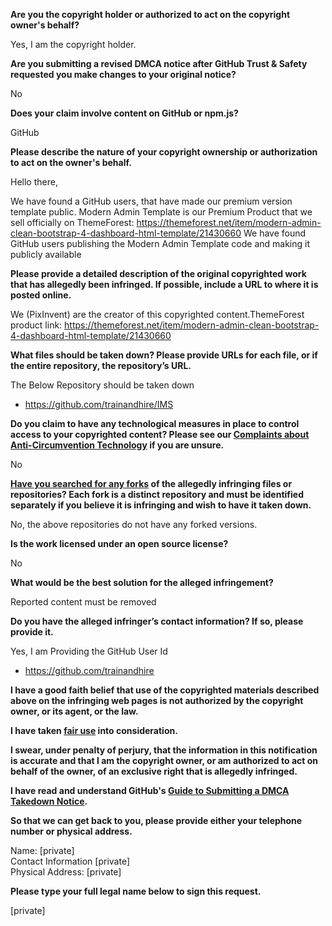 **Are you the copyright holder or authorized to act on the copyright owner's behalf?**

Yes, I am the copyright holder.

**Are you submitting a revised DMCA notice after GitHub Trust & Safety requested you make changes to your original notice?**

No

**Does your claim involve content on GitHub or npm.js?**

GitHub

**Please describe the nature of your copyright ownership or authorization to act on the owner's behalf.**

Hello there,

We have found a GitHub users, that have made our premium version template public. Modern Admin Template is our Premium Product that we sell officially on ThemeForest: https://themeforest.net/item/modern-admin-clean-bootstrap-4-dashboard-html-template/21430660 We have found GitHub users publishing the Modern Admin Template code and making it publicly available

**Please provide a detailed description of the original copyrighted work that has allegedly been infringed. If possible, include a URL to where it is posted online.**

We (PixInvent) are the creator of this copyrighted content.ThemeForest product link: https://themeforest.net/item/modern-admin-clean-bootstrap-4-dashboard-html-template/21430660

**What files should be taken down? Please provide URLs for each file, or if the entire repository, the repository’s URL.**

The Below Repository should be taken down  
- https://github.com/trainandhire/IMS

**Do you claim to have any technological measures in place to control access to your copyrighted content? Please see our <a href="https://docs.github.com/articles/guide-to-submitting-a-dmca-takedown-notice#complaints-about-anti-circumvention-technology">Complaints about Anti-Circumvention Technology</a> if you are unsure.**

No

**<a href="https://docs.github.com/articles/dmca-takedown-policy#b-what-about-forks-or-whats-a-fork">Have you searched for any forks</a> of the allegedly infringing files or repositories? Each fork is a distinct repository and must be identified separately if you believe it is infringing and wish to have it taken down.**

No, the above repositories do not have any forked versions.

**Is the work licensed under an open source license?**

No

**What would be the best solution for the alleged infringement?**

Reported content must be removed

**Do you have the alleged infringer’s contact information? If so, please provide it.**

Yes, I am Providing the GitHub User Id  
- https://github.com/trainandhire

**I have a good faith belief that use of the copyrighted materials described above on the infringing web pages is not authorized by the copyright owner, or its agent, or the law.**

**I have taken <a href="https://www.lumendatabase.org/topics/22">fair use</a> into consideration.**

**I swear, under penalty of perjury, that the information in this notification is accurate and that I am the copyright owner, or am authorized to act on behalf of the owner, of an exclusive right that is allegedly infringed.**

**I have read and understand GitHub's <a href="https://docs.github.com/articles/guide-to-submitting-a-dmca-takedown-notice/">Guide to Submitting a DMCA Takedown Notice</a>.**

**So that we can get back to you, please provide either your telephone number or physical address.**

Name: [private]  
Contact Information [private]  
Physical Address: [private]  

**Please type your full legal name below to sign this request.**

[private]
